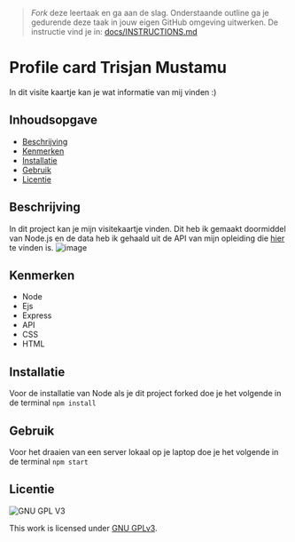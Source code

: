 > _Fork_ deze leertaak en ga aan de slag. Onderstaande outline ga je gedurende deze taak in jouw eigen GitHub omgeving uitwerken. De instructie vind je in: [docs/INSTRUCTIONS.md](docs/INSTRUCTIONS.md)

# Profile card Trisjan Mustamu
In dit visite kaartje kan je wat informatie van mij vinden :)

## Inhoudsopgave

  * [Beschrijving](#beschrijving)
  * [Kenmerken](#kenmerken)
  * [Installatie](#installatie)
  * [Gebruik](#gebruik)
  * [Licentie](#licentie)

## Beschrijving
In dit project kan je mijn visitekaartje vinden. Dit heb ik gemaakt doormiddel van Node.js en de data heb ik gehaald uit de API van mijn opleiding die [hier](https://whois.fdnd.nl/docs) te vinden is.
![image](https://user-images.githubusercontent.com/74552944/229379422-22741957-c2ef-42a1-ad3e-e4c157872ed7.png)


## Kenmerken
* Node
* Ejs
* Express
* API
* CSS
* HTML

## Installatie
Voor de installatie van Node als je dit project forked doe je het volgende in de terminal `npm install`

## Gebruik
Voor het draaien van een server lokaal op je laptop doe je het volgende in de terminal `npm start`

## Licentie

![GNU GPL V3](https://www.gnu.org/graphics/gplv3-127x51.png)

This work is licensed under [GNU GPLv3](./LICENSE).
